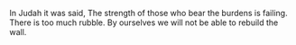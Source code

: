 In Judah it was said, The strength of those who bear the burdens is failing. There is too much rubble. By ourselves we will not be able to rebuild the wall.
